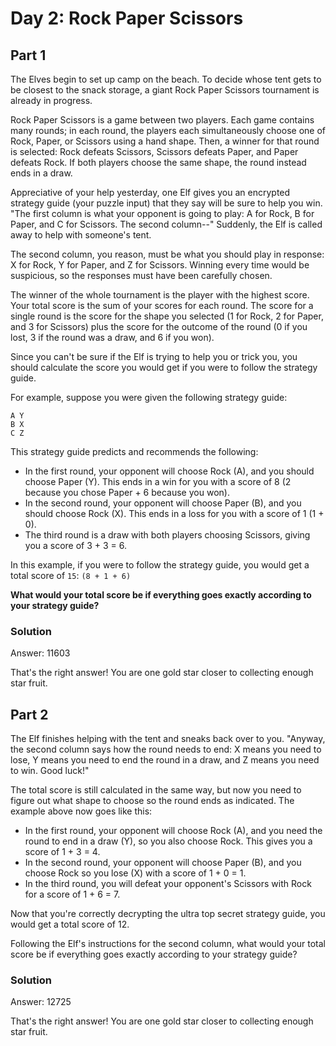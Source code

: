 Day 2: Rock Paper Scissors
===================================================

Part 1
-------------------------------------------------------

The Elves begin to set up camp on the beach. To decide whose tent gets to be closest to the snack
storage, a giant Rock Paper Scissors tournament is already in progress.

Rock Paper Scissors is a game between two players. Each game contains many rounds; in each round,
the players each simultaneously choose one of Rock, Paper, or Scissors using a hand shape. Then,
a winner for that round is selected: Rock defeats Scissors, Scissors defeats Paper, and Paper
defeats Rock. If both players choose the same shape, the round instead ends in a draw.

Appreciative of your help yesterday, one Elf gives you an encrypted strategy guide (your puzzle
input) that they say will be sure to help you win. "The first column is what your opponent is
going to play: A for Rock, B for Paper, and C for Scissors. The second column--" Suddenly, the
Elf is called away to help with someone's tent.

The second column, you reason, must be what you should play in response: X for Rock, Y for Paper,
and Z for Scissors. Winning every time would be suspicious, so the responses must have been
carefully chosen.

The winner of the whole tournament is the player with the highest score. Your total score is the
sum of your scores for each round. The score for a single round is the score for the shape you
selected (1 for Rock, 2 for Paper, and 3 for Scissors) plus the score for the outcome of the round
(0 if you lost, 3 if the round was a draw, and 6 if you won).

Since you can't be sure if the Elf is trying to help you or trick you, you should calculate the
score you would get if you were to follow the strategy guide.

For example, suppose you were given the following strategy guide:

    A Y
    B X
    C Z

This strategy guide predicts and recommends the following:

* In the first round, your opponent will choose Rock (A), and you should choose Paper (Y). This
  ends in a win for you with a score of 8 (2 because you chose Paper + 6 because you won).
* In the second round, your opponent will choose Paper (B), and you should choose Rock (X). This
  ends in a loss for you with a score of 1 (1 + 0).
* The third round is a draw with both players choosing Scissors, giving you a score of 3 + 3 = 6.

In this example, if you were to follow the strategy guide, you would get a total score of `15`:
`(8 + 1 + 6)`

**What would your total score be if everything goes exactly according to your strategy guide?**

### Solution

Answer: 11603

That's the right answer! You are one gold star closer to collecting enough star fruit.

Part 2
-----------------------------------------------------

The Elf finishes helping with the tent and sneaks back over to you. "Anyway, the second column
says how the round needs to end: X means you need to lose, Y means you need to end the round in a
draw, and Z means you need to win. Good luck!"

The total score is still calculated in the same way, but now you need to figure out what shape to
choose so the round ends as indicated. The example above now goes like this:

* In the first round, your opponent will choose Rock (A), and you need the round to end in a
  draw (Y), so you also choose Rock. This gives you a score of 1 + 3 = 4.
* In the second round, your opponent will choose Paper (B), and you choose Rock so you lose (X)
  with a score of 1 + 0 = 1.
* In the third round, you will defeat your opponent's Scissors with Rock for a score of 1 + 6 = 7.

Now that you're correctly decrypting the ultra top secret strategy guide, you would get a total
score of 12.

Following the Elf's instructions for the second column, what would your total score be if
everything goes exactly according to your strategy guide?

### Solution

Answer: 12725

That's the right answer! You are one gold star closer to collecting enough star fruit.

